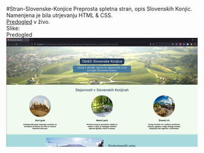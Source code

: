 #Stran-Slovenske-Konjice
Preprosta spletna stran, opis Slovenskih Konjic.
Namenjena je bila utrjevanju HTML &amp; CSS.
<br>
<a href="https://jaboticnik.github.io/Stran-Slovenske-Konjice/">Predogled</a> v živo.
<br>
Slike:
<br>
Predogled
<br>
<img src="./Slike-predogled/slika-strani.png" alt="Domov">
